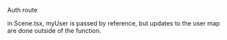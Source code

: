 Auth route

in Scene.tsx, myUser is passed by reference, but updates to the user map are done outside of the function.
